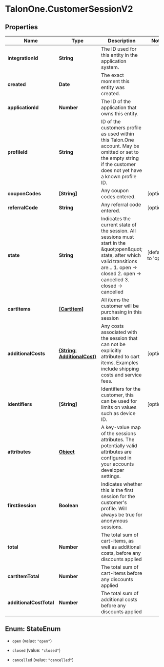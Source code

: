 # TalonOne.CustomerSessionV2

## Properties

Name | Type | Description | Notes
------------ | ------------- | ------------- | -------------
**integrationId** | **String** | The ID used for this entity in the application system. | 
**created** | **Date** | The exact moment this entity was created. | 
**applicationId** | **Number** | The ID of the application that owns this entity. | 
**profileId** | **String** | ID of the customers profile as used within this Talon.One account. May be omitted or set to the empty string if the customer does not yet have a known profile ID. | 
**couponCodes** | **[String]** | Any coupon codes entered. | [optional] 
**referralCode** | **String** | Any referral code entered. | [optional] 
**state** | **String** | Indicates the current state of the session. All sessions must start in the \&quot;open\&quot; state, after which valid transitions are...  1. open -&gt; closed 2. open -&gt; cancelled 3. closed -&gt; cancelled  | [default to &#39;open&#39;]
**cartItems** | [**[CartItem]**](CartItem.md) | All items the customer will be purchasing in this session | 
**additionalCosts** | [**{String: AdditionalCost}**](AdditionalCost.md) | Any costs associated with the session that can not be explicitly attributed to cart items. Examples include shipping costs and service fees. | [optional] 
**identifiers** | **[String]** | Identifiers for the customer, this can be used for limits on values such as device ID. | [optional] 
**attributes** | [**Object**](.md) | A key-value map of the sessions attributes. The potentially valid attributes are configured in your accounts developer settings.  | 
**firstSession** | **Boolean** | Indicates whether this is the first session for the customer&#39;s profile. Will always be true for anonymous sessions. | 
**total** | **Number** | The total sum of cart-items, as well as additional costs, before any discounts applied | 
**cartItemTotal** | **Number** | The total sum of cart-items before any discounts applied | 
**additionalCostTotal** | **Number** | The total sum of additional costs before any discounts applied | 



## Enum: StateEnum


* `open` (value: `"open"`)

* `closed` (value: `"closed"`)

* `cancelled` (value: `"cancelled"`)




